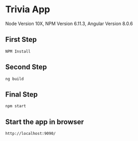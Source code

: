 # Trivia App

Node Version 10X, 
NPM Version 6.11.3, 
Angular Version 8.0.6

## First Step

```
NPM Install
```

## Second Step
```
ng build
```

## Final Step
```
npm start
```

## Start the app in browser
```
http://localhost:9090/
```